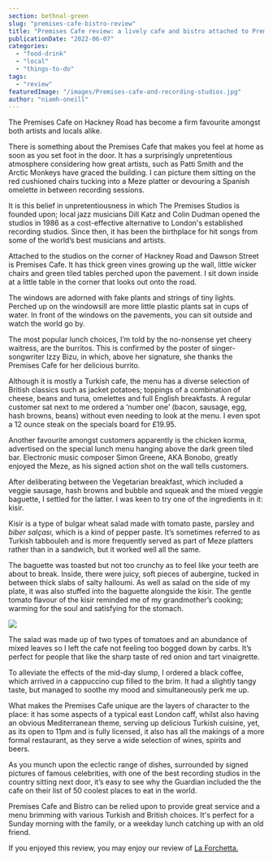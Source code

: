 ```yaml
---
section: bethnal-green
slug: "premises-cafe-bistro-review"
title: "Premises Cafe review: a lively cafe and bistro attached to Premises Studios on Hackney Road"
publicationDate: "2022-06-07"
categories: 
  - "food-drink"
  - "local"
  - "things-to-do"
tags: 
  - "review"
featuredImage: "/images/Premises-cafe-and-recording-studios.jpg"
author: "niamh-oneill"
---
```


The Premises Cafe on Hackney Road has become a firm favourite amongst both artists and locals alike.

There is something about the Premises Cafe that makes you feel at home as soon as you set foot in the door. It has a surprisingly unpretentious atmosphere considering how great artists, such as Patti Smith and the Arctic Monkeys have graced the building. I can picture them sitting on the red cushioned chairs tucking into a Meze platter or devouring a Spanish omelette in between recording sessions. 

It is this belief in unpretentiousness in which The Premises Studios is founded upon; local jazz musicians Dill Katz and Colin Dudman opened the studios in 1986 as a cost-effective alternative to London's established recording studios. Since then, it has been the birthplace for hit songs from some of the world’s best musicians and artists.

Attached to the studios on the corner of Hackney Road and Dawson Street is Premises Cafe. It has thick green vines growing up the wall, little wicker chairs and green tiled tables perched upon the pavement. I sit down inside at a little table in the corner that looks out onto the road.

The windows are adorned with fake plants and strings of tiny lights. Perched up on the windowsill are more little plastic plants sat in cups of water. In front of the windows on the pavements, you can sit outside and watch the world go by.

The most popular lunch choices, I’m told by the no-nonsense yet cheery waitress, are the burritos. This is confirmed by the poster of singer-songwriter Izzy Bizu, in which, above her signature, she thanks the Premises Cafe for her delicious burrito. 

Although it is mostly a Turkish cafe, the menu has a diverse selection of British classics such as jacket potatoes; toppings of a combination of cheese, beans and tuna, omelettes and full English breakfasts. A regular customer sat next to me ordered a ‘number one’ (bacon, sausage, egg, hash browns, beans) without even needing to look at the menu. I even spot a 12 ounce steak on the specials board for £19.95.

Another favourite amongst customers apparently is the chicken korma, advertised on the special lunch menu hanging above the dark green tiled bar. Electronic music composer Simon Greene, AKA Bonobo, greatly enjoyed the Meze, as his signed action shot on the wall tells customers. 

After deliberating between the Vegetarian breakfast, which included a veggie sausage, hash browns and bubble and squeak and the mixed veggie baguette, I settled for the latter. I was keen to try one of the ingredients in it: kisir. 

Kisir is a type of bulgar wheat salad made with tomato paste, parsley and _biber salçası_, which is a kind of pepper paste. It’s sometimes referred to as Turkish tabbouleh and is more frequently served as part of Meze platters rather than in a sandwich, but it worked well all the same.

The baguette was toasted but not too crunchy as to feel like your teeth are about to break. Inside, there were juicy, soft pieces of aubergine, tucked in between thick slabs of salty halloumi. As well as salad on the side of my plate, it was also stuffed into the baguette alongside the kisir. The gentle tomato flavour of the kisir reminded me of my grandmother’s cooking; warming for the soul and satisfying for the stomach. 

![](/images/Premises_cafe_baguette-1024x768.jpg)

The salad was made up of two types of tomatoes and an abundance of mixed leaves so I left the cafe not feeling too bogged down by carbs. It’s perfect for people that like the sharp taste of red onion and tart vinaigrette. 

To alleviate the effects of the mid-day slump, I ordered a black coffee, which arrived in a cappuccino cup filled to the brim. It had a slightly tangy taste, but managed to soothe my mood and simultaneously perk me up.

What makes the Premises Cafe unique are the layers of character to the place: it has some aspects of a typical east London caff, whilst also having an obvious Mediterranean theme, serving up delicious Turkish cuisine, yet, as its open to 11pm and is fully licensed, it also has all the makings of a more formal restaurant, as they serve a wide selection of wines, spirits and beers. 

As you munch upon the eclectic range of dishes, surrounded by signed pictures of famous celebrities, with one of the best recording studios in the country sitting next door, it’s easy to see why the Guardian included the the cafe on their list of 50 coolest places to eat in the world. 

Premises Cafe and Bistro can be relied upon to provide great service and a menu brimming with various Turkish and British choices. It's perfect for a Sunday morning with the family, or a weekday lunch catching up with an old friend.

If you enjoyed this review, you may enjoy our review of [La Forchetta.](https://bethnalgreenlondon.co.uk/la-forchetta-italian-restaurant-review/)
